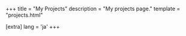 +++
title = "My Projects"
description = "My projects page."
template = "projects.html"

[extra]
lang = 'ja'
+++
